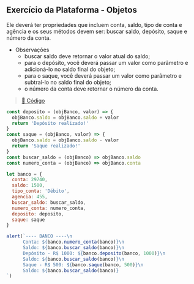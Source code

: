 ## Exercício da Plataforma - Objetos
Ele deverá ter propriedades que incluem conta, saldo, tipo de conta e agência e os seus métodos devem ser: buscar saldo, depósito, saque e número da conta.
- Observações
  - buscar saldo deve retornar o valor atual do saldo;
  - para o depósito, você deverá passar um valor como parâmetro e adicioná-lo no saldo final do objeto;
  - para o saque, você deverá passar um valor como parâmetro e subtraí-lo no saldo final do objeto;
  - o número da conta deve retornar o número da conta.

 > <a href="https://codepen.io/DanielGNB/pen/KKbxxqL?editors=0012" target="_blank">:link: Código</a>

```js
const deposito = (objBanco, valor) => {
  objBanco.saldo = objBanco.saldo + valor
  return 'Depósito realizado!'
}
const saque = (objBanco, valor) => {
  objBanco.saldo = objBanco.saldo - valor
  return 'Saque realizado!'
}
const buscar_saldo = (objBanco) => objBanco.saldo
const numero_conta = (objBanco) => objBanco.conta

let banco = {
  conta: 29740,
  saldo: 1500,
  tipo_conta: 'Débito',
  agencia: 455,
  buscar_saldo: buscar_saldo,
  numero_conta: numero_conta,
  deposito: deposito,
  saque: saque
}

alert(`---- BANCO ----\n
      Conta: ${banco.numero_conta(banco)}\n
      Saldo: ${banco.buscar_saldo(banco)}\n
      Depósito - R$ 1000: ${banco.deposito(banco, 1000)}\n
      Saldo: ${banco.buscar_saldo(banco)}\n
      Saque - R$ 500: ${banco.saque(banco, 500)}\n
      Saldo: ${banco.buscar_saldo(banco)}
`)
```
